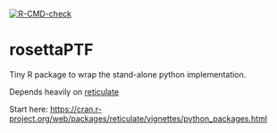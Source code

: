 <!-- badges: start -->
[![R-CMD-check](https://github.com/ncss-tech/rosettaPTF/workflows/R-CMD-check/badge.svg)](https://github.com/ncss-tech/rosettaPTF/actions)
<!-- badges: end -->

# rosettaPTF

Tiny R package to wrap the stand-alone python implementation.

Depends heavily on [reticulate](https://rstudio.github.io/reticulate/articles/package.html)

Start here: https://cran.r-project.org/web/packages/reticulate/vignettes/python_packages.html


